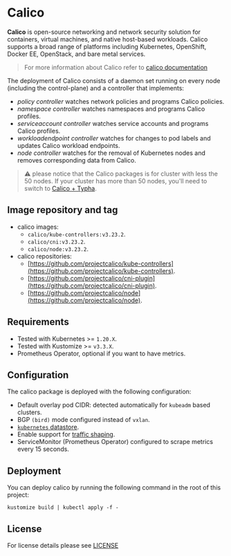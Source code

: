 # Calico

<!-- <KFD-DOCS> -->

**Calico** is open-source networking and network security solution for containers, virtual machines, and native host-based workloads.
Calico supports a broad range of platforms including Kubernetes, OpenShift, Docker EE, OpenStack, and bare metal services.

> For more information about Calico refer to [calico documentation][calico-documentation]

The deployment of Calico consists of a daemon set running on every node (including the control-plane) and a controller that implements:

- *policy controller* watches network policies and programs Calico policies.
- *namespace controller* watches namespaces and programs Calico profiles.
- *serviceaccount controller* watches service accounts and programs Calico profiles.
- *workloadendpoint controller* watches for changes to pod labels and updates Calico workload endpoints.
- *node controller* watches for the removal of Kubernetes nodes and removes corresponding data from Calico.

> ⚠️ please notice that the Calico packages is for cluster with less the 50 nodes. If your cluster has more than 50 nodes, you'll need to switch to [Calico + Typha](https://projectcalico.docs.tigera.io/archive/v3.23/getting-started/kubernetes/self-managed-onprem/onpremises#install-calico-with-kubernetes-api-datastore-more-than-50-nodes).

## Image repository and tag

- calico images:
  - `calico/kube-controllers:v3.23.2`.
  - `calico/cni:v3.23.2`.
  - `calico/node:v3.23.2`.
- calico repositories:
  - [https://github.com/projectcalico/kube-controllers](https://github.com/projectcalico/kube-controllers).
  - [https://github.com/projectcalico/cni-plugin](https://github.com/projectcalico/cni-plugin).
  - [https://github.com/projectcalico/node](https://github.com/projectcalico/node).

## Requirements

- Tested with Kubernetes >= `1.20.X`.
- Tested with Kustomize >= `v3.3.X`.
- Prometheus Operator, optional if you want to have metrics.

## Configuration

The calico package is deployed with the following configuration:

- Default overlay pod CIDR: detected automatically for `kubeadm` based clusters.
- BGP `(bird)` mode configured instead of `vxlan`.
- [`kubernetes` datastore](https://docs.projectcalico.org/getting-started/kubernetes/hardway/the-calico-datastore#using-kubernetes-as-the-datastore).
- Enable support for [traffic shaping](https://kubernetes.io/docs/concepts/extend-kubernetes/compute-storage-net/network-plugins/#support-traffic-shaping).
- ServiceMonitor (Prometheus Operator) configured to scrape metrics every 15 seconds.

## Deployment

You can deploy calico by running the following command in the root of this project:

```shell
kustomize build | kubectl apply -f -
```

<!-- LINKS -->
[calico-documentation]: https://projectcalico.docs.tigera.io/about/about-calico

<!-- </KFD-DOCS> -->

## License

For license details please see [LICENSE](./../../LICENSE)
